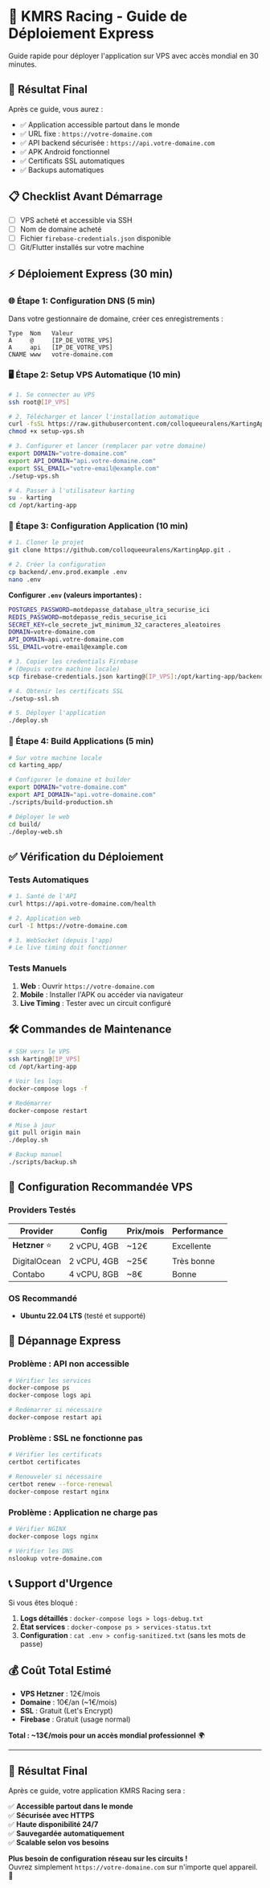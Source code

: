 # 🚀 KMRS Racing - Guide de Déploiement Express

Guide rapide pour déployer l'application sur VPS avec accès mondial en 30 minutes.

## 🎯 Résultat Final

Après ce guide, vous aurez :
- ✅ Application accessible partout dans le monde
- ✅ URL fixe : `https://votre-domaine.com`
- ✅ API backend sécurisée : `https://api.votre-domaine.com`
- ✅ APK Android fonctionnel
- ✅ Certificats SSL automatiques
- ✅ Backups automatiques

## 📋 Checklist Avant Démarrage

- [ ] VPS acheté et accessible via SSH
- [ ] Nom de domaine acheté
- [ ] Fichier `firebase-credentials.json` disponible
- [ ] Git/Flutter installés sur votre machine

## ⚡ Déploiement Express (30 min)

### 🌐 Étape 1: Configuration DNS (5 min)

Dans votre gestionnaire de domaine, créer ces enregistrements :

```
Type  Nom   Valeur
A     @     [IP_DE_VOTRE_VPS]
A     api   [IP_DE_VOTRE_VPS]
CNAME www   votre-domaine.com
```

### 🖥️ Étape 2: Setup VPS Automatique (10 min)

```bash
# 1. Se connecter au VPS
ssh root@[IP_VPS]

# 2. Télécharger et lancer l'installation automatique
curl -fsSL https://raw.githubusercontent.com/colloqueeuralens/KartingApp/main/backend/scripts/setup-vps.sh -o setup-vps.sh
chmod +x setup-vps.sh

# 3. Configurer et lancer (remplacer par votre domaine)
export DOMAIN="votre-domaine.com"
export API_DOMAIN="api.votre-domaine.com"  
export SSL_EMAIL="votre-email@example.com"
./setup-vps.sh

# 4. Passer à l'utilisateur karting
su - karting
cd /opt/karting-app
```

### 📂 Étape 3: Configuration Application (10 min)

```bash
# 1. Cloner le projet
git clone https://github.com/colloqueeuralens/KartingApp.git .

# 2. Créer la configuration
cp backend/.env.prod.example .env
nano .env
```

**Configurer `.env` (valeurs importantes) :**
```bash
POSTGRES_PASSWORD=motdepasse_database_ultra_securise_ici
REDIS_PASSWORD=motdepasse_redis_securise_ici
SECRET_KEY=cle_secrete_jwt_minimum_32_caracteres_aleatoires
DOMAIN=votre-domaine.com
API_DOMAIN=api.votre-domaine.com
SSL_EMAIL=votre-email@example.com
```

```bash
# 3. Copier les credentials Firebase
# (Depuis votre machine locale)
scp firebase-credentials.json karting@[IP_VPS]:/opt/karting-app/backend/

# 4. Obtenir les certificats SSL
./setup-ssl.sh

# 5. Déployer l'application
./deploy.sh
```

### 📱 Étape 4: Build Applications (5 min)

```bash
# Sur votre machine locale
cd karting_app/

# Configurer le domaine et builder
export DOMAIN="votre-domaine.com"
export API_DOMAIN="api.votre-domaine.com"
./scripts/build-production.sh

# Déployer le web
cd build/
./deploy-web.sh
```

## ✅ Vérification du Déploiement

### Tests Automatiques

```bash
# 1. Santé de l'API
curl https://api.votre-domaine.com/health

# 2. Application web
curl -I https://votre-domaine.com

# 3. WebSocket (depuis l'app)
# Le live timing doit fonctionner
```

### Tests Manuels

1. **Web** : Ouvrir `https://votre-domaine.com`
2. **Mobile** : Installer l'APK ou accéder via navigateur
3. **Live Timing** : Tester avec un circuit configuré

## 🛠 Commandes de Maintenance

```bash
# SSH vers le VPS
ssh karting@[IP_VPS]
cd /opt/karting-app

# Voir les logs
docker-compose logs -f

# Redémarrer
docker-compose restart

# Mise à jour
git pull origin main
./deploy.sh

# Backup manuel
./scripts/backup.sh
```

## 🔧 Configuration Recommandée VPS

### Providers Testés

| Provider | Config | Prix/mois | Performance |
|----------|--------|-----------|-------------|
| **Hetzner** ⭐ | 2 vCPU, 4GB | ~12€ | Excellente |
| DigitalOcean | 2 vCPU, 4GB | ~25€ | Très bonne |
| Contabo | 4 vCPU, 8GB | ~8€ | Bonne |

### OS Recommandé
- **Ubuntu 22.04 LTS** (testé et supporté)

## 🚨 Dépannage Express

### Problème : API non accessible

```bash
# Vérifier les services
docker-compose ps
docker-compose logs api

# Redémarrer si nécessaire
docker-compose restart api
```

### Problème : SSL ne fonctionne pas

```bash
# Vérifier les certificats
certbot certificates

# Renouveler si nécessaire
certbot renew --force-renewal
docker-compose restart nginx
```

### Problème : Application ne charge pas

```bash
# Vérifier NGINX
docker-compose logs nginx

# Vérifier les DNS
nslookup votre-domaine.com
```

## 📞 Support d'Urgence

Si vous êtes bloqué :

1. **Logs détaillés** : `docker-compose logs > logs-debug.txt`
2. **État services** : `docker-compose ps > services-status.txt`
3. **Configuration** : `cat .env > config-sanitized.txt` (sans les mots de passe)

## 💰 Coût Total Estimé

- **VPS Hetzner** : 12€/mois
- **Domaine** : 10€/an (~1€/mois)
- **SSL** : Gratuit (Let's Encrypt)
- **Firebase** : Gratuit (usage normal)

**Total : ~13€/mois pour un accès mondial professionnel** 🌍

---

## 🏁 Résultat Final

Après ce guide, votre application KMRS Racing sera :

✅ **Accessible partout dans le monde**  
✅ **Sécurisée avec HTTPS**  
✅ **Haute disponibilité 24/7**  
✅ **Sauvegardée automatiquement**  
✅ **Scalable selon vos besoins**  

**Plus besoin de configuration réseau sur les circuits !**  
Ouvrez simplement `https://votre-domaine.com` sur n'importe quel appareil. 🎉
